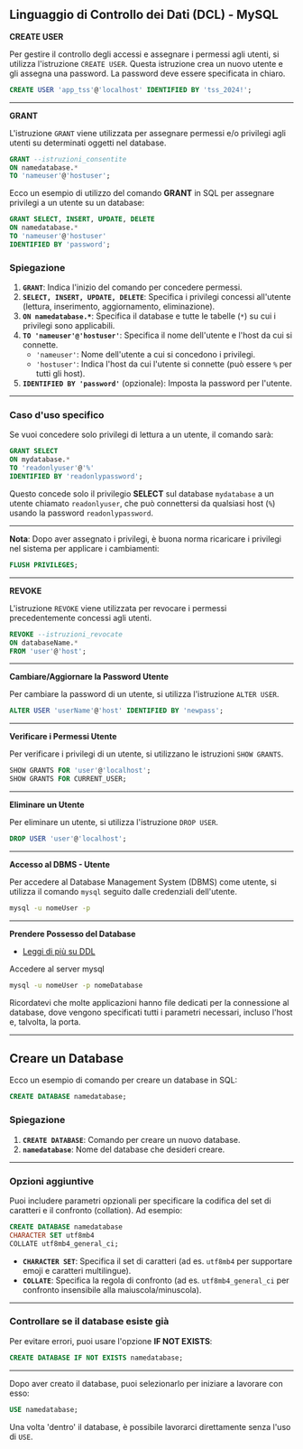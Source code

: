 ## Linguaggio di Controllo dei Dati (DCL) - MySQL

**CREATE USER**

Per gestire il controllo degli accessi e assegnare i permessi agli utenti, si utilizza l'istruzione `CREATE USER`. Questa istruzione crea un nuovo utente e gli assegna una password. La password deve essere specificata in chiaro.

```sql
CREATE USER 'app_tss'@'localhost' IDENTIFIED BY 'tss_2024!';
```

---

**GRANT**

L'istruzione `GRANT` viene utilizzata per assegnare permessi e/o privilegi agli utenti su determinati oggetti nel database.

```sql
GRANT --istruzioni_consentite
ON namedatabase.*
TO 'nameuser'@'hostuser';
```

Ecco un esempio di utilizzo del comando **GRANT** in SQL per assegnare privilegi a un utente su un database:

```sql
GRANT SELECT, INSERT, UPDATE, DELETE
ON namedatabase.*
TO 'nameuser'@'hostuser'
IDENTIFIED BY 'password';
```

### Spiegazione

1. **`GRANT`**: Indica l'inizio del comando per concedere permessi.
2. **`SELECT, INSERT, UPDATE, DELETE`**: Specifica i privilegi concessi all'utente (lettura, inserimento, aggiornamento, eliminazione).
3. **`ON namedatabase.*`**: Specifica il database e tutte le tabelle (`*`) su cui i privilegi sono applicabili.
4. **`TO 'nameuser'@'hostuser'`**: Specifica il nome dell'utente e l'host da cui si connette.
   - `'nameuser'`: Nome dell'utente a cui si concedono i privilegi.
   - `'hostuser'`: Indica l'host da cui l'utente si connette (può essere `%` per tutti gli host).
5. **`IDENTIFIED BY 'password'`** (opzionale): Imposta la password per l'utente.

---

### Caso d'uso specifico

Se vuoi concedere solo privilegi di lettura a un utente, il comando sarà:

```sql
GRANT SELECT
ON mydatabase.*
TO 'readonlyuser'@'%'
IDENTIFIED BY 'readonlypassword';
```

Questo concede solo il privilegio **SELECT** sul database `mydatabase` a un utente chiamato `readonlyuser`, che può connettersi da qualsiasi host (`%`) usando la password `readonlypassword`.

---

**Nota**: Dopo aver assegnato i privilegi, è buona norma ricaricare i privilegi nel sistema per applicare i cambiamenti:

```sql
FLUSH PRIVILEGES;
```

---

**REVOKE**

L'istruzione `REVOKE` viene utilizzata per revocare i permessi precedentemente concessi agli utenti.

```sql
REVOKE --istruzioni_revocate
ON databaseName.*
FROM 'user'@'host';
```

---

**Cambiare/Aggiornare la Password Utente**

Per cambiare la password di un utente, si utilizza l'istruzione `ALTER USER`.

```sql
ALTER USER 'userName'@'host' IDENTIFIED BY 'newpass';
```

---

**Verificare i Permessi Utente**

Per verificare i privilegi di un utente, si utilizzano le istruzioni `SHOW GRANTS`.

```sql
SHOW GRANTS FOR 'user'@'localhost';
SHOW GRANTS FOR CURRENT_USER;
```

---

**Eliminare un Utente**

Per eliminare un utente, si utilizza l'istruzione `DROP USER`.

```sql
DROP USER 'user'@'localhost';
```

---

**Accesso al DBMS - Utente**

Per accedere al Database Management System (DBMS) come utente, si utilizza il comando `mysql` seguito dalle credenziali dell'utente.

```bash
mysql -u nomeUser -p
```

---

**Prendere Possesso del Database**

- [Leggi di più su DDL](01_DDL.md)

Accedere al server mysql

```bash
mysql -u nomeUser -p nomeDatabase
```

Ricordatevi che molte applicazioni hanno file dedicati per la connessione al database, dove vengono specificati tutti i parametri necessari, incluso l'host e, talvolta, la porta.

---

## Creare un Database

Ecco un esempio di comando per creare un database in SQL:

```sql
CREATE DATABASE namedatabase;
```

### Spiegazione

1. **`CREATE DATABASE`**: Comando per creare un nuovo database.
2. **`namedatabase`**: Nome del database che desideri creare.

---

### Opzioni aggiuntive

Puoi includere parametri opzionali per specificare la codifica del set di caratteri e il confronto (collation). Ad esempio:

```sql
CREATE DATABASE namedatabase
CHARACTER SET utf8mb4
COLLATE utf8mb4_general_ci;
```

- **`CHARACTER SET`**: Specifica il set di caratteri (ad es. `utf8mb4` per supportare emoji e caratteri multilingue).
- **`COLLATE`**: Specifica la regola di confronto (ad es. `utf8mb4_general_ci` per confronto insensibile alla maiuscola/minuscola).

---

### Controllare se il database esiste già

Per evitare errori, puoi usare l'opzione **IF NOT EXISTS**:

```sql
CREATE DATABASE IF NOT EXISTS namedatabase;
```

---

Dopo aver creato il database, puoi selezionarlo per iniziare a lavorare con esso:

```sql
USE namedatabase;
```

Una volta 'dentro' il database, è possibile lavorarci direttamente senza l'uso di `USE`.

